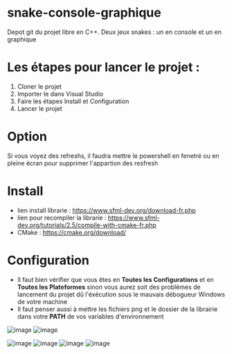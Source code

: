 # snake-console-graphique
Depot git du projet libre en C++. Deux jeux snakes : un en console et un en graphique

# Les étapes pour lancer le projet :

1. Cloner le projet 
2. Importer le dans Visual Studio
3. Faire les étapes Install et Configuration
4. Lancer le projet

# Option

Si vous voyez des refreshs, il faudra mettre le powershell en fenetré ou en pleine écran pour supprimer l'appartion des resfresh

# Install

  - lien install librarie : https://www.sfml-dev.org/download-fr.php
  - lien pour recompiler la librarie : https://www.sfml-dev.org/tutorials/2.5/compile-with-cmake-fr.php
  - CMake : https://cmake.org/download/

# Configuration

  - Il faut bien vérifier que vous êtes en **Toutes les Configurations** et en **Toutes les Plateformes** sinon vous aurez soit des 
  problèmes de lancement du projet dû l'éxécution sous le mauvais débogueur Windows de votre machine
  - Il faut penser aussi à mettre les fichiers png et le dossier de la librairie dans votre **PATH** de vos variables d'environnement

![image](https://user-images.githubusercontent.com/56391911/146242344-07d11966-e9a1-494a-88c4-a406b99891f8.png)
![image](https://user-images.githubusercontent.com/56391911/146242605-4b34cb18-e5c8-4f31-84b7-079e60c033f3.png)
 
![image](https://user-images.githubusercontent.com/56391911/146242207-aea126e4-f41e-41d7-9e00-6fbddeaedd4c.png) 
![image](https://user-images.githubusercontent.com/56391911/146241788-90bd6f88-2970-4310-8030-0ce36ae6842c.png)
![image](https://user-images.githubusercontent.com/56391911/146241916-f4205267-f285-46cf-acf4-4d897c40c0aa.png)
![image](https://user-images.githubusercontent.com/56391911/146242010-44e18698-ad69-4246-9226-5e0cfc07a785.png)
